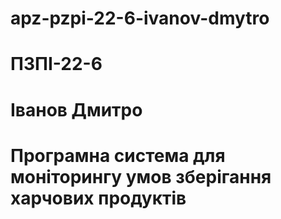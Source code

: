 # apz-pzpi-22-6-ivanov-dmytro
# ПЗПІ-22-6
# Іванов Дмитро
# Програмна система для моніторингу умов зберігання харчових продуктів
